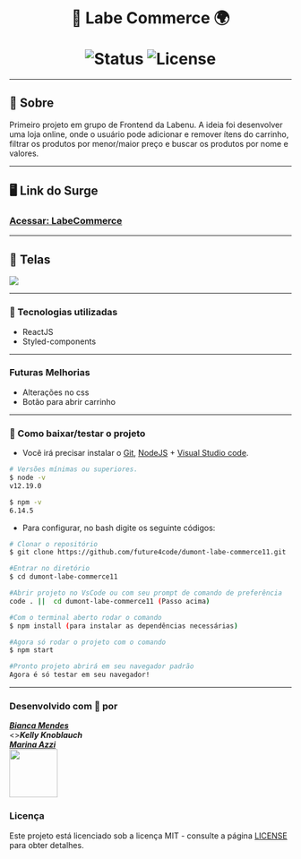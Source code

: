 <h1 align=center>

 🚀 Labe Commerce 🌍 <br>

<img src="https://camo.githubusercontent.com/a45bd10a7ea5a30b5665d9869b0ce1324fa90350/68747470733a2f2f696d672e736869656c64732e696f2f62616467652f7374617475732d6163746976652d737563636573732e737667" alt="Status" data-canonical-src="https://img.shields.io/badge/status-active-success.svg" style="max-width:100%;">
<img src="https://camo.githubusercontent.com/890acbdcb87868b382af9a4b1fac507b9659d9bf/68747470733a2f2f696d672e736869656c64732e696f2f62616467652f6c6963656e73652d4d49542d626c75652e737667" alt="License" data-canonical-src="https://img.shields.io/badge/license-MIT-blue.svg" style="max-width:100%;">
</h1>

---

## 📝️ Sobre
Primeiro projeto em grupo de Frontend da Labenu. A ideia foi desenvolver uma loja online, onde o usuário pode adicionar e remover ítens do carrinho, filtrar os produtos por menor/maior preço e buscar os produtos por nome e valores.

---

## 🖥 Link do Surge
<h3>
<a href="http://oafish-design.surge.sh/" target="_blank">Acessar: LabeCommerce</a>
</h3>


---

## 🚀️ Telas

<img src="src/img/commerce_screen.png">

---

### 🚀️ Tecnologias utilizadas

- ReactJS
- Styled-components

---

### Futuras Melhorias

- Alterações no css
- Botão para abrir carrinho

---

### 💾️ Como baixar/testar o projeto

- Você irá precisar instalar o [Git](https://git-scm.com/), [NodeJS](https://nodejs.org/pt-br/download/) + [Visual Studio code](https://code.visualstudio.com/).

```bash
# Versões mínimas ou superiores.
$ node -v
v12.19.0

$ npm -v
6.14.5
```

- Para configurar, no bash digite os seguinte códigos:

```bash
# Clonar o repositório
$ git clone https://github.com/future4code/dumont-labe-commerce11.git

#Entrar no diretório
$ cd dumont-labe-commerce11

#Abrir projeto no VsCode ou com seu prompt de comando de preferência
code . ||  cd dumont-labe-commerce11 (Passo acima) 

#Com o terminal aberto rodar o comando
$ npm install (para instalar as dependências necessárias)

#Agora só rodar o projeto com o comando
$ npm start

#Pronto projeto abrirá em seu navegador padrão
Agora é só testar em seu navegador!

```
---

### Desenvolvido com 💜 por

<a href="https://www.linkedin.com/in/bianca-cmendes/" target="_blank">***Bianca Mendes***</a>
<br/> 
<>***Kelly Knoblauch***</a>
<br/> 
<a href="https://www.linkedin.com/in/azzinogueiramarina/" target="_blank">***Marina Azzi***</a>
<br/> 
<img src="src/img/Linkedin-Logo.png" width="86px">


### Licença

Este projeto está licenciado sob a licença MIT - consulte a página [LICENSE](https://opensource.org/licenses/MIT) para obter detalhes.

